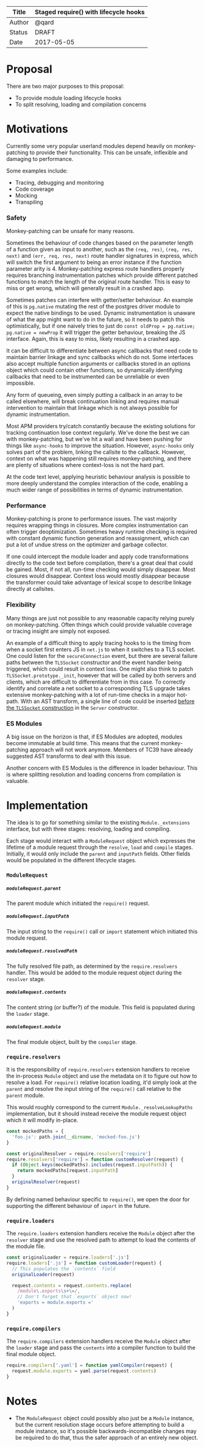 | Title  | Staged require() with lifecycle hooks |
|--------|---------------------------------------|
| Author | @qard                                 |
| Status | DRAFT                                 |
| Date   | 2017-05-05                            |

# Proposal

There are two major purposes to this proposal:
- To provide module loading lifecycle hooks
- To split resolving, loading and compilation concerns

# Motivations

Currently some very popular userland modules depend heavily on monkey-patching
to provide their functionality. This can be unsafe, inflexible and damaging to
performance.

Some examples include:

- Tracing, debugging and monitoring
- Code coverage
- Mocking
- Transpiling

### Safety

Monkey-patching can be unsafe for many reasons.

Sometimes the behaviour of code changes based on the parameter length of a
function given as input to another, such as the `(req, res)`, `(req, res, next)`
and `(err, req, res, next)` route handler signatures in express, which will
switch the first argument to being an error instance if the function parameter
arity is 4. Monkey-patching express route handlers properly requires branching
instrumentation patches which provide different patched functions to match the
length of the original route handler. This is easy to miss or get wrong, which
will generally result in a crashed app.

Sometimes patches can interfere with getter/setter behaviour. An example of this
is `pg.native` mutating the rest of the postgres driver module to expect the
native bindings to be used. Dynamic instrumentation is unaware of what the app
might want to do in the future, so it needs to patch this optimistically, but
if one naively tries to just do `const oldProp = pg.native; pg.native = newProp`
it will trigger the getter behaviour, breaking the JS interface. Again, this is
easy to miss, likely resulting in a crashed app.

It can be difficult to differentiate between async callbacks that need code to
maintain barrier linkage and sync callbacks which do not. Some interfaces also
accept multiple function arguments or callbacks stored in an options object
which could contain other functions, so dynamically identifying callbacks that
need to be instrumented can be unreliable or even impossible.

Any form of queueing, even simply putting a callback in an array to be called
elsewhere, will break continuation linking and requires manual intervention to
maintain that linkage which is not always possible for dynamic instrumentation.

Most APM providers try/catch constantly because the existing solutions for
tracking continuation lose context regularly. We've done the best we can with
monkey-patching, but we've hit a wall and have been pushing for things like
`async-hooks` to improve the situation. However, `async-hooks` only solves part
of the problem, linking the callsite to the callback. However, context on what
was happening still requires monkey-patching, and there are plenty of situations
where context-loss is not the hard part.

At the code text level, applying heuristic behaviour analysis is possible to
more deeply understand the complex interaction of the code, enabling a much
wider range of possibilities in terms of dynamic instrumentation.

### Performance

Monkey-patching is prone to performance issues. The vast majority requires
wrapping things in closures. More complex instrumentation can often trigger
deoptimization. Sometimes heavy runtime checking is required with constant
dynamic function generation and reassignment, which can put a lot of undue
stress on the optimizer and garbage collector.

If one could intercept the module loader and apply code transformations directly
to the code text before compilation, there's a great deal that could be gained.
Most, if not all, run-time checking would simply disappear. Most closures would
disappear. Context loss would mostly disappear because the transformer could
take advantage of lexical scope to describe linkage directly at callsites.

### Flexibility

Many things are just not possible to any reasonable capacity relying purely on
monkey-patching. Often things which could provide valuable coverage or tracing
insight are simply not exposed.

An example of a difficult thing to apply tracing hooks to is the timing from
when a socket first enters JS in `net.js` to when it switches to a TLS socket.
One could listen for the `secureConnection` event, but there are several
failure paths between the `TLSSocket` constructor and the event handler being
triggered, which could result in context loss. One might also think to patch
`TLSSocket.prototype._init`, however that will be called by both servers and
clients, which are difficult to differentiate from in this case. To correctly
identify and correlate a net socket to a corresponding TLS upgrade takes
extensive monkey-patching with a lot of run-time checks in a major hot-path.
With an AST transform, a single line of code could be inserted
[before the `TLSSocket` construction][1] in the `Server` constructor.

### ES Modules

A big issue on the horizon is that, if ES Modules are adopted, modules become
immutable at build time. This means that the current monkey-patching approach
will not work anymore. Members of TC39 have already suggested AST transforms
to deal with this issue.

Another concern with ES Modules is the difference in loader behaviour. This is
where splitting resolution and loading concerns from compilation is valuable.

# Implementation

The idea is to go for something similar to the existing `Module._extensions`
interface, but with three stages: resolving, loading and compiling.

Each stage would interact with a `ModuleRequest` object which expresses the
lifetime of a module request through the `resolve`, `load` and `compile` stages.
Initially, it would only include the `parent` and `inputPath` fields. Other
fields would be populated in the different lifecycle stages.

### `ModuleRequest`

##### `moduleRequest.parent`

The parent module which initiated the `require()` request.

##### `moduleRequest.inputPath`

The input string to the `require()` call or `import` statement which initiated
this module request.

##### `moduleRequest.resolvedPath`

The fully resolved file path, as determined by the `require.resolvers` handler.
This would be added to the module request object during the `resolver` stage.

##### `moduleRequest.contents`

The content string (or buffer?) of the module. This field is populated during
the `loader` stage.

##### `moduleRequest.module`

The final module object, built by the `compiler` stage.

### `require.resolvers`

It is the responsibility of `require.resolvers` extension handlers to receive
the in-process `Module` object and use the metadata on it to figure out how to
resolve a load. For `require()` relative location loading, it'd simply look at
the `parent` and resolve the input string of the `require()` call relative to
the `parent` module.

This would roughly correspond to the current `Module._resolveLookupPaths`
implementation, but it should instead receive the module request object which
it will modify in-place.

```js
const mockedPaths = {
  'foo.js': path.join(__dirname, 'mocked-foo.js')
}

const originalResolver = require.resolvers['require']
require.resolvers['require'] = function customResolver(request) {
  if (Object.keys(mockedPaths).includes(request.inputPath)) {
    return mockedPaths[request.inputPath]
  }
  originalResolver(request)
}
```

By defining named behaviour specific to `require()`, we open the door for
supporting the different behaviour of `import` in the future.

### `require.loaders`

The `require.loaders` extension handlers receive the `Module` object after the
`resolver` stage and use the resolved path to attempt to load the contents of
the module file.

```js
const originalLoader = require.loaders['.js']
require.loaders['.js'] = function customLoader(request) {
  // This populates the `contents` field
  originalLoader(request)

  request.contents = request.contents.replace(
    /module\.exports\s+\=/,
    // Don't forget that `exports` object now!
    'exports = module.exports ='
  )
}
```

### `require.compilers`

The `require.compilers` extension handlers receive the `Module` object after the
`loader` stage and pass the `contents` into a compiler function to build the
final module object.

```js
require.compilers['.yaml'] = function yamlCompiler(request) {
  request.module.exports = yaml.parse(request.contents)
}
```

# Notes

- The `ModuleRequest` object could possibly also just be a `Module` instance,
but the current resolution stage occurs before attempting to build a module
instance, so it's possible backwards-incompatible changes may be required to
do that, thus the safer approach of an entirely new object.

[1]: https://github.com/nodejs/node/blob/master/lib/_tls_wrap.js#L829
